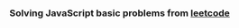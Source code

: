 ### Solving JavaScript basic problems from [leetcode](https://leetcode.com/studyplan/30-days-of-javascript/)
